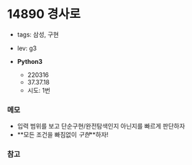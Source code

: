 # 14890 경사로

- tags: 삼성, 구현
- lev: g3

- **Python3**

  - 220316
  - 37.37.18
  - 시도: 1번

### 메모

- 입력 범위를 보고 단순구현/완전탐색인지 아닌지를 빠르게 판단하자
- **모든 조건을 빠짐없이 _구현_**하자!

### 참고
